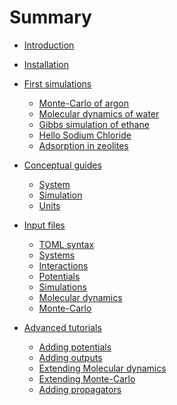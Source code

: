 # Summary

- [Introduction](intro.md)
- [Installation](installation.md)

- [First simulations](tutorial/intro.md)
    - [Monte-Carlo of argon]()
    - [Molecular dynamics of water]()
    - [Gibbs simulation of ethane]()
    - [Hello Sodium Chloride]()
    - [Adsorption in zeolites]()

- [Conceptual guides]()
    - [System](concepts/system.md)
    - [Simulation](concepts/simulation.md)
    - [Units](concepts/units.md)

- [Input files](input/intro.md)
    - [TOML syntax]()
    - [Systems](input/systems.md)
    - [Interactions](input/interactions.md)
    - [Potentials](input/potentials.md)
    - [Simulations](input/simulations.md)
    - [Molecular dynamics](input/md.md)
    - [Monte-Carlo](input/mc.md)

- [Advanced tutorials]()
    - [Adding potentials]()
    - [Adding outputs]()
    - [Extending Molecular dynamics]()
    - [Extending Monte-Carlo]()
    - [Adding propagators]()
